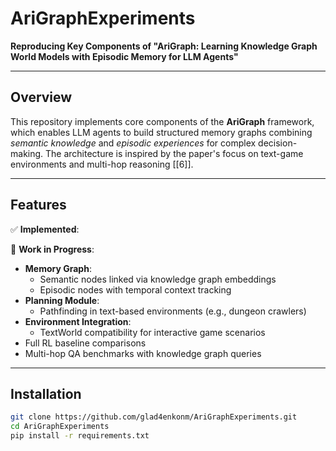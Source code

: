# AriGraphExperiments

**Reproducing Key Components of "AriGraph: Learning Knowledge Graph World Models with Episodic Memory for LLM Agents"**

---

## Overview  
This repository implements core components of the **AriGraph** framework, which enables LLM agents to build structured memory graphs combining *semantic knowledge* and *episodic experiences* for complex decision-making. The architecture is inspired by the paper's focus on text-game environments and multi-hop reasoning [[6]].  

---

## Features  
✅ **Implemented**:  


🚧 **Work in Progress**:  
- **Memory Graph**:  
  - Semantic nodes linked via knowledge graph embeddings
  - Episodic nodes with temporal context tracking
- **Planning Module**:  
  - Pathfinding in text-based environments (e.g., dungeon crawlers)
- **Environment Integration**:  
  - TextWorld compatibility for interactive game scenarios
- Full RL baseline comparisons
- Multi-hop QA benchmarks with knowledge graph queries

---

## Installation  


```bash
git clone https://github.com/glad4enkonm/AriGraphExperiments.git  
cd AriGraphExperiments  
pip install -r requirements.txt  
